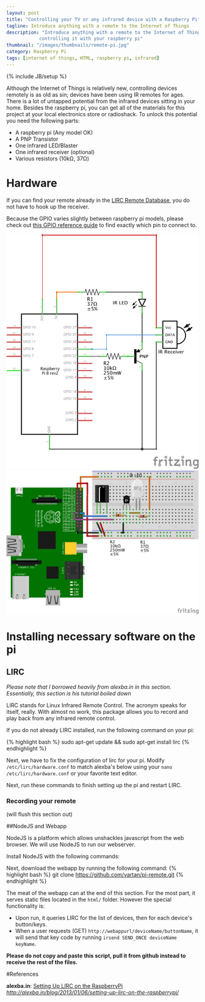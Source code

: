 ```yaml
---
layout: post
title: "Controlling your TV or any infrared device with a Raspberry Pi"
tagline: Introduce anything with a remote to the Internet of Things
description: "Introduce anything with a remote to the Internet of Things by
            controlling it with your raspberry pi"
thumbnail: "/images/thumbnails/remote-pi.jpg"
category: Raspberry Pi
tags: [internet of things, HTML, raspberry pi, infrared]
---
```

{% include JB/setup %}

Although the Internet of Things is relatively new, controlling devices remotely is as old as sin; devices have been using IR remotes for ages. There is a lot of untapped potential from the infrared devices sitting in your home. Besides the raspberry pi, you can get all of the materials for this project at your local electronics store or radioshack. To unlock this potential you need the following parts:

* A raspberry pi (Any model OK)
* A PNP Transistor
* One infrared LED/Blaster
* One infrared receiver (optional)
* Various resistors (10kΩ, 37Ω)

# Hardware

If you can find your remote already in the [LIRC Remote Database](http://lirc.sourceforge.net/remotes/), you do not have to hook up the receiver.

Because the GPIO varies slightly between raspberry pi models, please check out [this GPIO reference guide](http://raspi.tv/2014/rpi-gpio-quick-reference-updated-for-raspberry-pi-b) to find exactly which pin to connect to.

![Raspberry Pi Receiver/Transmitter Schematic](/images/remote-pi/schem.png)
![Breadboard example](/images/remote-pi/bb.png)


# Installing necessary software on the pi

## LIRC

*Please note that I borrowed heavily from alexba.in in this section. Essentially, this section is his tutorial boiled down*

LIRC stands for Linux Infrared Remote Control. The acronym speaks for itself, really. With almost no work, this package allows you to record and play back from any infrared remote control. 

If you do not already LIRC installed, run the following command on your pi:

{% highlight bash %}
    sudo apt-get update && sudo apt-get install lirc
{% endhighlight %}

Next, we have to fix the configuration of lirc for your pi. Modify `/etc/lirc/hardware.conf` to match alexba's below using your `nano /etc/lirc/hardware.conf` or your favorite text editor.

<script src="https://gist.github.com/vartan/984286efea1230664e3a.js"></script>

Next, run these commands to finish setting up the pi and restart LIRC.
<script src="https://gist.github.com/vartan/a4654f526915aadaaf31.js"></script>

### Recording your remote
(will flush this section out)

##NodeJS and Webapp

NodeJS is a platform which allows unshackles javascript from the web browser. We will use NodeJS to run our webserver.

Install NodeJS with the following commands:
<script src="https://gist.github.com/vartan/6dcdb707d003f19fb727.js"></script>

Next, download the webapp by running the following command:
{% highlight bash %}
git clone https://github.com/vartan/pi-remote.git
{% endhighlight %}

The meat of the webapp can at the end of this section. For the most part, it serves static files located in the `html/` folder. However the special functionality is:

* Upon run, it queries LIRC for the list of devices, then for each device's button/keys. 
* When a user requests (GET) `http://webappurl/deviceName/buttonName`, it will send that key code by running `irsend SEND_ONCE deviceName keyName`. 

**Please do not copy and paste this script, pull it from github instead to receive the rest of the files.**
<script src="https://gist.github.com/vartan/fb6fd26006fb6fb87a90.js"></script>

<style>  .file-data {max-height: 500px;}</style>
#References

**alexba.in**: [Setting Up LIRC on the RaspberryPi](http://alexba.in/blog/2013/01/06/setting-up-lirc-on-the-raspberrypi/) *http://alexba.in/blog/2013/01/06/setting-up-lirc-on-the-raspberrypi/*
